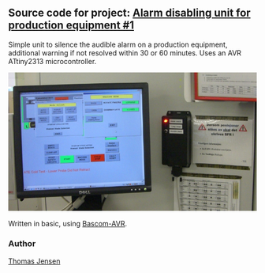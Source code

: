 ## Source code for project: [Alarm disabling unit for production equipment #1](https://link.stdout.no/M)

Simple unit to silence the audible alarm on a production equipment, additional warning if not resolved within 30 or 60 minutes. Uses an AVR ATtiny2313 microcontroller.

![Alarm disabling unit for production equipment #1](image.jpg)

Written in basic, using [Bascom-AVR](http://www.mcselec.com/).

### Author
[Thomas Jensen](https://thomas.stdout.no)
